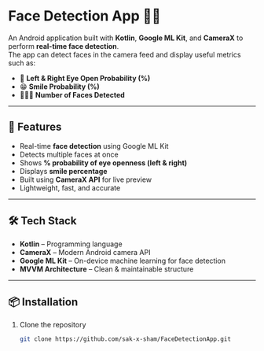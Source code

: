 # Face Detection App 🤖📸

An Android application built with **Kotlin**, **Google ML Kit**, and **CameraX** to perform **real-time face detection**.  
The app can detect faces in the camera feed and display useful metrics such as:  

- 👀 **Left & Right Eye Open Probability (%)**  
- 😁 **Smile Probability (%)**  
- 🧑‍🤝‍🧑 **Number of Faces Detected**  

---

## 🚀 Features
- Real-time **face detection** using Google ML Kit  
- Detects multiple faces at once  
- Shows **% probability of eye openness (left & right)**  
- Displays **smile percentage**  
- Built using **CameraX API** for live preview  
- Lightweight, fast, and accurate  

---

## 🛠️ Tech Stack
- **Kotlin** – Programming language  
- **CameraX** – Modern Android camera API  
- **Google ML Kit** – On-device machine learning for face detection  
- **MVVM Architecture** – Clean & maintainable structure  
---

## 📦 Installation
1. Clone the repository  
   ```bash
   git clone https://github.com/sak-x-sham/FaceDetectionApp.git
